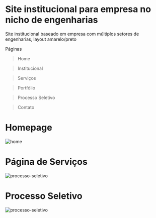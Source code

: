 # Site institucional para empresa no nicho de engenharias

Site institucional baseado em empresa com múltiplos setores de engenharias, layout amarelo/preto

Páginas

> Home

> Institucional

> Serviços

> Portfólio

> Processo Seletivo

> Contato

# **Homepage**

![home](https://user-images.githubusercontent.com/40843169/66368501-dde5a580-e96e-11e9-85e3-175a9414077f.png)

# **Página de Serviços**

![processo-seletivo](https://user-images.githubusercontent.com/40843169/66368557-138a8e80-e96f-11e9-84d7-5dc22c0c877e.png)

# **Processo Seletivo**

![processo-seletivo](https://user-images.githubusercontent.com/40843169/66368668-7bd97000-e96f-11e9-8d51-6c1624d5b4a9.png)


